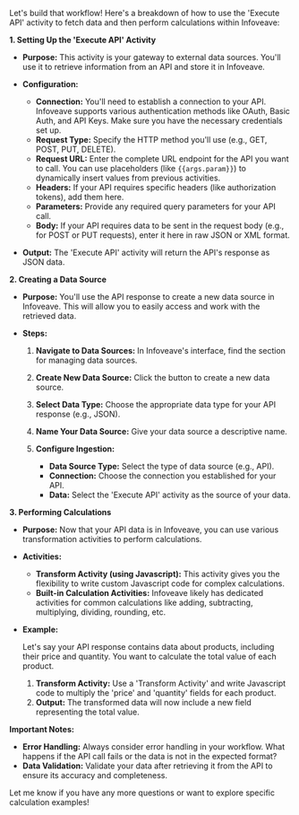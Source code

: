 Let's build that workflow! Here's a breakdown of how to use the 'Execute API' activity to fetch data and then perform calculations within Infoveave:

**1. Setting Up the 'Execute API' Activity**

*   **Purpose:** This activity is your gateway to external data sources. You'll use it to retrieve information from an API and store it in Infoveave.

*   **Configuration:**

    *   **Connection:**  You'll need to establish a connection to your API. Infoveave supports various authentication methods like OAuth, Basic Auth, and API Keys.  Make sure you have the necessary credentials set up.
    *   **Request Type:** Specify the HTTP method you'll use (e.g., GET, POST, PUT, DELETE).
    *   **Request URL:** Enter the complete URL endpoint for the API you want to call. You can use placeholders (like `{{args.param}}`) to dynamically insert values from previous activities.
    *   **Headers:**  If your API requires specific headers (like authorization tokens), add them here.
    *   **Parameters:**  Provide any required query parameters for your API call.
    *   **Body:** If your API requires data to be sent in the request body (e.g., for POST or PUT requests), enter it here in raw JSON or XML format.

*   **Output:** The 'Execute API' activity will return the API's response as JSON data.

**2. Creating a Data Source**

*   **Purpose:**  You'll use the API response to create a new data source in Infoveave. This will allow you to easily access and work with the retrieved data.

*   **Steps:**

    1.  **Navigate to Data Sources:** In Infoveave's interface, find the section for managing data sources.
    2.  **Create New Data Source:** Click the button to create a new data source.
    3.  **Select Data Type:** Choose the appropriate data type for your API response (e.g., JSON).
    4.  **Name Your Data Source:** Give your data source a descriptive name.
    5.  **Configure Ingestion:**

        *   **Data Source Type:** Select the type of data source (e.g., API).
        *   **Connection:** Choose the connection you established for your API.
        *   **Data:**  Select the 'Execute API' activity as the source of your data.

**3. Performing Calculations**

*   **Purpose:** Now that your API data is in Infoveave, you can use various transformation activities to perform calculations.

*   **Activities:**

    *   **Transform Activity (using Javascript):** This activity gives you the flexibility to write custom Javascript code for complex calculations.
    *   **Built-in Calculation Activities:** Infoveave likely has dedicated activities for common calculations like adding, subtracting, multiplying, dividing, rounding, etc.

*   **Example:**

    Let's say your API response contains data about products, including their price and quantity. You want to calculate the total value of each product.

    1.  **Transform Activity:** Use a 'Transform Activity' and write Javascript code to multiply the 'price' and 'quantity' fields for each product.
    2.  **Output:** The transformed data will now include a new field representing the total value.

**Important Notes:**

*   **Error Handling:**  Always consider error handling in your workflow. What happens if the API call fails or the data is not in the expected format?
*   **Data Validation:**  Validate your data after retrieving it from the API to ensure its accuracy and completeness.



Let me know if you have any more questions or want to explore specific calculation examples!
